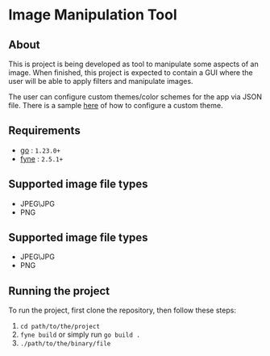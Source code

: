 # Image Manipulation Tool

## About

This is project is being developed as tool to manipulate some aspects of an image. When finished, this project is
expected to contain a GUI where the user will be able to apply filters and manipulate images.

The user can configure custom themes/color schemes for the app via JSON file. There is a
sample [here](exampleThemeConfigFile.json) of how to configure a custom theme.

## Requirements

- [go](https://go.dev/dl/) : `1.23.0+`
- [fyne](https://fyne.io/) : `2.5.1+`

## Supported image file types

* JPEG\JPG
* PNG

## Supported image file types

* JPEG\JPG
* PNG

## Running the project

To run the project, first clone the repository, then follow these steps:

1. `cd path/to/the/project`
2. `fyne build` or simply run `go build .`
3. `./path/to/the/binary/file`
